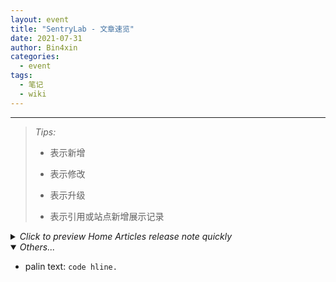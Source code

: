 ```yaml
---
layout: event
title: "SentryLab - 文章速览"
date: 2021-07-31
author: Bin4xin
categories:
  - event
tags:
  - 笔记
  - wiki
---
```


---


> *Tips:*
> - <i class="fa fa-plus-circle"></i>表示新增
>
> - <i class="fa fa-wrench"></i>表示修改
>
> - <i class="fa fa-level-up"></i>表示升级
>
> - <i class="fa fa-quote-right"></i>表示引用或站点新增展示记录

<!-- <i class="fa fa-hand-o-right"></i> -->



<details>
<summary class="point"><em> Click to preview Home Articles release note quickly</em></summary>
<table class="table">
<thead>
<tr>
<th>时间</th>
<th><center>操作</center></th>
<th>书签</th>
</tr>
</thead><!--table head over-->
{% for post in site.categories['blog'] %}
<tbody>
<tr>
<td>{% if post.wrench %}{{ post.wrench | date: "%Y/%m/%-d" }}<br><del>{{ post.date | date: "%Y/%m/%-d" }}</del>{% else %} {{ post.date | date: "%Y/%m/%-d" }}{% endif %} </td>
<td>{% if post.wrench %}<font size="3" color="red"><em>*NEW</em></font><center><kbd><i class="fa fa-plus-circle"></i></kbd><kbd><i class="fa fa-wrench"></i></kbd></center>{% else %}<center><kbd><i class="fa fa-plus-circle"></i></kbd></center>{% endif %}</td>
<td><a href="{{ post.url | prepend: site.baseurl }}" target="_blank"><i class="fa fa-link"></i>《 {{ post.title }} 》</a></td>
</tr>
</tbody>
{% endfor %}
</table>
</details>

<div class="spacing"></div>
<div class="hline"></div>
<div class="spacing"></div>

<details open>
<summary class="point"><em> Others...</em></summary>
<ul><li>palin text: <code class="language-plaintext highlighter-rouge">code hline.</code></li></ul>

</details>

<!-- ### <a><i class="fa fa-hand-o-right"></i></a> 置顶文章速览导航表格展示

{: .table}
  时间   |      <center>操作</center> | 书签
-------------|---------------------------------|---------------------------
 2021/02/05 | <center><kbd><i class="fa fa-level-up"></i></kbd></center> | [<i class="fa fa-link"></i>《SentryLab「markdown」语法介绍&批注》](https://about.sentrylab.cn/news/sentry-lab-markdown-usage/) 
   | <center><kbd><i class="fa fa-plus-circle"></i></kbd></center> | [<i class="fa fa-link"></i>《分享：ModsecWAF：老牌开源waf的绕过历程》](https://about.sentrylab.cn/help/Mod-Waf-Bypass-Walkthrough/)
   | <center><kbd><i class="fa fa-plus-circle"></i></kbd></center> | [<i class="fa fa-link"></i>《分享：Different Shiro Framework deserialization analysis ideas》](https://about.sentrylab.cn/help/ShiroDeser/)
   | <center><kbd><i class="fa fa-plus-circle"></i></kbd></center> | [<i class="fa fa-link"></i>《思路：heapdump文件分析历程》](https://about.sentrylab.cn/help/SpringBoot-Memory-files-heapdump-Analysis/)
 2021/02/12 | <center><kbd><i class="fa fa-wrench"></i></kbd></center> | 修改于[<i class="fa fa-link"></i>订阅](/feed.xml)的`post.url`不匹配问题；
   | <center><kbd><i class="fa fa-plus-circle"></i></kbd></center> | <del>添加[<i class="fa fa-link"></i>WIKI](http://wiki.sentrylab.cn)栏目 - 已删除 </del>
 2021/03/12 | <center><kbd><i class="fa fa-wrench"></i></kbd></center> | [<i class="fa fa-link"></i>《基于内存的Shiro框架Webshell攻击研究》](https://about.sentrylab.cn/help/Research-on-Webshell-Attack-of-Shiro-Framework-Based-on-Memory/)
   | <center><kbd><i class="fa fa-plus-circle"></i></kbd></center> | [<i class="fa fa-link"></i>《安全与开发之：*Maven*构建排错》](https://about.sentrylab.cn/help/ALL-mvn-build-errors/)
 2021/04/16 | <center><kbd><i class="fa fa-plus-circle"></i></kbd></center> | [<i class="fa fa-link"></i>《Bin4xin：我的网安从业朔源事件记录》](https://www.sentrylab.cn/blog/2021/Record-a-suffocating-emergency-response-and-traceability-incident/)
   | <center><kbd><i class="fa fa-plus-circle"></i></kbd></center> | [<i class="fa fa-link"></i>《[UPDATING...]用友NC6.5java反序列化》](https://www.sentrylab.cn/blog/2021/yonyou-nc6.5-java-underser/)
 2021/05/07 | <center><kbd><i class="fa fa-plus-circle"></i></kbd></center> | [<i class="fa fa-link"></i>《基于Modbus协议与KingView实现Openplc仿真通讯（1）- 仿真通讯靶场搭建》](https://www.sentrylab.cn/blog/2021/Realization-of-Openplc-simulation-communication-based-on-Modbus-protocol-and-KingView-I/)    
   | <center><kbd><i class="fa fa-plus-circle"></i></kbd></center> | [<i class="fa fa-link"></i>《基于Modbus协议与KingView实现Openplc仿真通讯（2）- 靶场攻击流量分析》](https://www.sentrylab.cn/blog/2021/Realization-of-Openplc-simulation-communication-based-on-Modbus-protocol-and-KingView-II/)
   | <center><i class="fa fa-quote-right"></i></center> | <a href="https://github.com/Bin4xin/"><i class="fa fa-github"></i> GitHub </a>项目：[<i class="fa fa-link"></i> *B4xinSynchronize*](https://github.com/Bin4xin/B4xinSynchronize)
 2021/05/14 | <center><i class="fa fa-quote-right"></i></center> | bash脚本版本完成
   | | C++相关代码编写中...
   | | Python相关代码编写中...
 2021/05/21 | <center><i class="fa fa-quote-right"></i></center> | `_inculde/footer.html`新增访客统计：
   | |<kbd> ∑ <csmall>(Visitors/times)</csmall> </kbd>
 2021/06/04 | <center><i class="fa fa-quote-right"></i></center> | `_inculde/head.html`新增页面加载进度条：
   | | <a href="https://github.com/CodeByZach/pace"><i class="fa fa-github"></i> GitHub仓库 </a> - <a href="https://codebyzach.github.io/pace/"><i class="fa fa-link"></i> Pace样例展示</a>
   | <center><kbd><i class="fa fa-plus-circle"></i></kbd></center> | [<i class="fa fa-link"></i> 《浪潮ClusterEngineV4.0代码审计历程》](https://about.sentrylab.cn/help/inspur-Cluster-Engine-V4.0-code-aduit-walkthrough/)
 2021/06/18 | <center><kbd><i class="fa fa-level-up"></i></kbd></center> | 更换站点logo
 2021/06/25 | <center><kbd><i class="fa fa-plus-circle"></i></kbd></center> | 新增导航栏
    |   |  [<i class="fa fa-link"></i> *ENVENTS*](/events/) - [<i class="fa fa-link"></i> *CATEGORIES*](/categories/) - [<i class="fa fa-link"></i> *DAILY*](/daily/)
 2021/07/02 | <center><kbd><i class="fa fa-plus-circle"></i></kbd></center> | [<i class="fa fa-link"></i> 《Shiro框架深入利用：JRMP-Gadget利用链浅析》](https://about.sentrylab.cn/help/JRMP-Gadget/)
    |  <center><kbd><i class="fa fa-plus-circle"></i></kbd></center> | 尝试使用 [<i class="fa fa-link"></i> *sm.ms*](https://sm.ms/) 作为图床外链服务 弃用*imgbb*
    | <center><kbd><i class="fa fa-wrench"></i></kbd></center> | 修复 [<i class="fa fa-link"></i> *DAILY*](/daily/) 页面图片展示异常的问题
    | <center><kbd><i class="fa fa-plus-circle"></i></kbd></center> | 添加评论模块
    |  | 经测试评论暂时没有问题，但基于`Github Reference`的评论暂时没有实现面向对象
 2021/07/16 | <center><kbd><i class="fa fa-plus-circle"></i></kbd></center> | [<i class="fa fa-link"></i> Router-BinFile-Analysis](https://about.sentrylab.cn/help/Router-BinFile-Analysis/)
    | <center><kbd><i class="fa fa-plus-circle"></i></kbd></center> |<a href="https://github.com/Bin4xin/"><i class="fa fa-github"></i> </a>[<i class="fa fa-link"></i> *B4xinSynchronize - bash*](https://github.com/Bin4xin/B4xinSynchronize/tree/master/bash)添加gitee自动部署功能
 2021/07/23 | <center><kbd><i class="fa fa-plus-circle"></i></kbd></center> | [<i class="fa fa-link"></i> WAF-developed-by-Grayscale-forwarding](https://about.sentrylab.cn/help/WAF-developed-by-Grayscale-forwarding/)
    | <center><kbd><i class="fa fa-plus-circle"></i></kbd></center> | 添加特殊模式`{site.issue}`
    | <center><kbd><i class="fa fa-plus-circle"></i></kbd></center> | [<i class="fa fa-link"></i> WAF-developed-by-Grayscale-forwarding](https://about.sentrylab.cn/help/ToDa-OA-VulnPoc-by-java-analysis/)
    | |
 -->